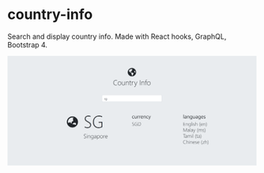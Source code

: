 # country-info
Search and display country info. Made with React hooks, GraphQL, Bootstrap 4.

![screenshot](/screenshot.png?raw=true "screenshot")